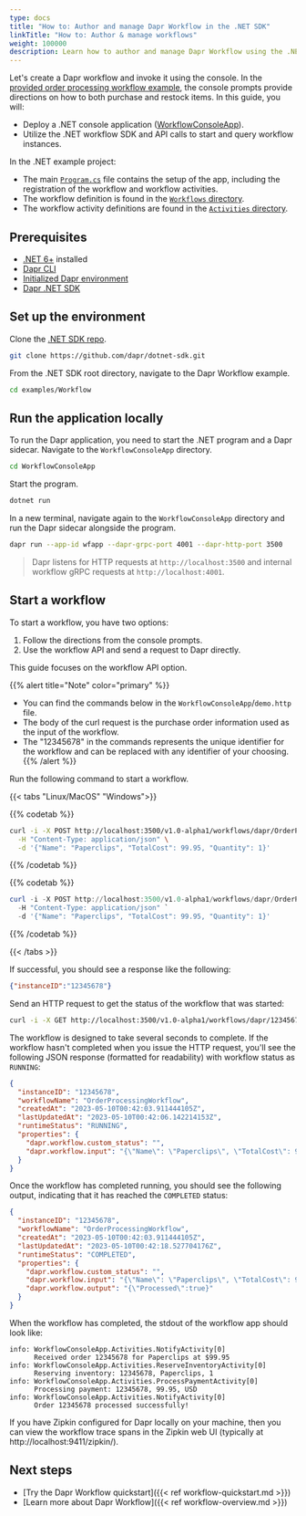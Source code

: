 ```yaml
---
type: docs
title: "How to: Author and manage Dapr Workflow in the .NET SDK"
linkTitle: "How to: Author & manage workflows"
weight: 100000
description: Learn how to author and manage Dapr Workflow using the .NET SDK
---
```


Let's create a Dapr workflow and invoke it using the console. In the [provided order processing workflow example](https://github.com/dapr/dotnet-sdk/tree/master/examples/Workflow), the console prompts provide directions on how to both purchase and restock items. In this guide, you will:

- Deploy a .NET console application ([WorkflowConsoleApp](https://github.com/dapr/dotnet-sdk/tree/master/examples/Workflow/WorkflowConsoleApp)).  
- Utilize the .NET workflow SDK and API calls to start and query workflow instances.

In the .NET example project:
- The main [`Program.cs`](https://github.com/dapr/dotnet-sdk/blob/master/examples/Workflow/WorkflowConsoleApp/Program.cs) file contains the setup of the app, including the registration of the workflow and workflow activities. 
- The workflow definition is found in the [`Workflows` directory](https://github.com/dapr/dotnet-sdk/tree/master/examples/Workflow/WorkflowConsoleApp/Workflows). 
- The workflow activity definitions are found in the [`Activities` directory](https://github.com/dapr/dotnet-sdk/tree/master/examples/Workflow/WorkflowConsoleApp/Activities).

## Prerequisites

- [.NET 6+](https://dotnet.microsoft.com/download) installed
- [Dapr CLI](https://docs.dapr.io/getting-started/install-dapr-cli/)
- [Initialized Dapr environment](https://docs.dapr.io/getting-started/install-dapr-selfhost/)
- [Dapr .NET SDK](https://github.com/dapr/dotnet-sdk/)


## Set up the environment

Clone the [.NET SDK repo](https://github.com/dapr/dotnet-sdk).

```sh
git clone https://github.com/dapr/dotnet-sdk.git
```

From the .NET SDK root directory, navigate to the Dapr Workflow example.

```sh
cd examples/Workflow
```

## Run the application locally

To run the Dapr application, you need to start the .NET program and a Dapr sidecar. Navigate to the `WorkflowConsoleApp` directory.

```sh
cd WorkflowConsoleApp
```

Start the program.

```sh
dotnet run
```

In a new terminal, navigate again to the `WorkflowConsoleApp` directory and run the Dapr sidecar alongside the program.

```sh
dapr run --app-id wfapp --dapr-grpc-port 4001 --dapr-http-port 3500
```

> Dapr listens for HTTP requests at `http://localhost:3500` and internal workflow gRPC requests at `http://localhost:4001`.

## Start a workflow

To start a workflow, you have two options:

1. Follow the directions from the console prompts.
1. Use the workflow API and send a request to Dapr directly. 

This guide focuses on the workflow API option. 

{{% alert title="Note" color="primary" %}}
  - You can find the commands below in the `WorkflowConsoleApp`/`demo.http` file.
  - The body of the curl request is the purchase order information used as the input of the workflow. 
  - The "12345678" in the commands represents the unique identifier for the workflow and can be replaced with any identifier of your choosing.
{{% /alert %}}


Run the following command to start a workflow. 

{{< tabs "Linux/MacOS" "Windows">}}

{{% codetab %}}

```bash
curl -i -X POST http://localhost:3500/v1.0-alpha1/workflows/dapr/OrderProcessingWorkflow/start?instanceID=12345678 \
  -H "Content-Type: application/json" \
  -d '{"Name": "Paperclips", "TotalCost": 99.95, "Quantity": 1}'
```

{{% /codetab %}}

{{% codetab %}}

```powershell
curl -i -X POST http://localhost:3500/v1.0-alpha1/workflows/dapr/OrderProcessingWorkflow/start?instanceID=12345678 `
  -H "Content-Type: application/json" `
  -d '{"Name": "Paperclips", "TotalCost": 99.95, "Quantity": 1}'
```

{{% /codetab %}}

{{< /tabs >}}

If successful, you should see a response like the following: 

```json
{"instanceID":"12345678"}
```

Send an HTTP request to get the status of the workflow that was started:

```bash
curl -i -X GET http://localhost:3500/v1.0-alpha1/workflows/dapr/12345678
```

The workflow is designed to take several seconds to complete. If the workflow hasn't completed when you issue the HTTP request, you'll see the following JSON response (formatted for readability) with workflow status as `RUNNING`:

```json
{
  "instanceID": "12345678",
  "workflowName": "OrderProcessingWorkflow",
  "createdAt": "2023-05-10T00:42:03.911444105Z",
  "lastUpdatedAt": "2023-05-10T00:42:06.142214153Z",
  "runtimeStatus": "RUNNING",
  "properties": {
    "dapr.workflow.custom_status": "",
    "dapr.workflow.input": "{\"Name\": \"Paperclips\", \"TotalCost\": 99.95, \"Quantity\": 1}"
  }
}
```

Once the workflow has completed running, you should see the following output, indicating that it has reached the `COMPLETED` status:

```json
{
  "instanceID": "12345678",
  "workflowName": "OrderProcessingWorkflow",
  "createdAt": "2023-05-10T00:42:03.911444105Z",
  "lastUpdatedAt": "2023-05-10T00:42:18.527704176Z",
  "runtimeStatus": "COMPLETED",
  "properties": {
    "dapr.workflow.custom_status": "",
    "dapr.workflow.input": "{\"Name\": \"Paperclips\", \"TotalCost\": 99.95, \"Quantity\": 1}",
    "dapr.workflow.output": "{\"Processed\":true}"
  }
}
```

When the workflow has completed, the stdout of the workflow app should look like:

```log
info: WorkflowConsoleApp.Activities.NotifyActivity[0]
      Received order 12345678 for Paperclips at $99.95
info: WorkflowConsoleApp.Activities.ReserveInventoryActivity[0]
      Reserving inventory: 12345678, Paperclips, 1
info: WorkflowConsoleApp.Activities.ProcessPaymentActivity[0]
      Processing payment: 12345678, 99.95, USD
info: WorkflowConsoleApp.Activities.NotifyActivity[0]
      Order 12345678 processed successfully!
```

If you have Zipkin configured for Dapr locally on your machine, then you can view the workflow trace spans in the Zipkin web UI (typically at http://localhost:9411/zipkin/).

## Next steps

- [Try the Dapr Workflow quickstart]({{< ref workflow-quickstart.md >}})
- [Learn more about Dapr Workflow]({{< ref workflow-overview.md >}})